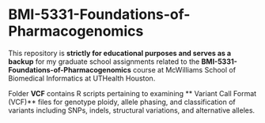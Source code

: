 # BMI-5331-Foundations-of-Pharmacogenomics
This repository is **strictly for educational purposes and serves as a backup** for my graduate school assignments related to the **BMI-5331-Foundations-of-Pharmacogenomics** course at McWilliams School of Biomedical Informatics at UTHealth Houston.

Folder **VCF** contains R scripts pertaining to examining ** Variant Call Format (VCF)** files for genotype ploidy, allele phasing, and classification of variants including SNPs, indels, structural variations, and alternative alleles.


